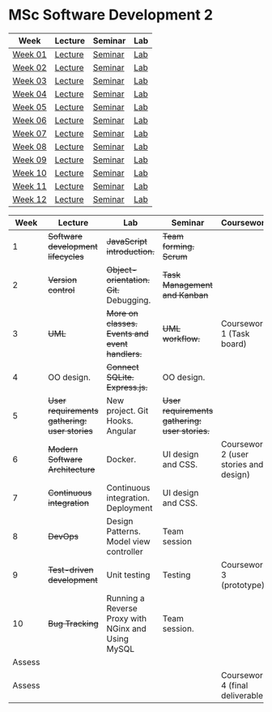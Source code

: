 # MSc Software Development 2

| Week | Lecture | Seminar | Lab |
|------|---------|---------|-----|
| [Week 01](week-01) | [Lecture](week-01/lecture) | [Seminar](week-01/seminar) | [Lab](week-01/lab) |
| [Week 02](week-02) | [Lecture](week-02/lecture) | [Seminar](week-02/seminar) | [Lab](week-02/lab) |
| [Week 03](week-03) | [Lecture](week-03/lecture) | [Seminar](week-03/seminar) | [Lab](week-03/lab) |
| [Week 04](week-04) | [Lecture](week-04/lecture) | [Seminar](week-04/seminar) | [Lab](week-04/lab) |
| [Week 05](week-05) | [Lecture](week-05/lecture) | [Seminar](week-05/seminar) | [Lab](week-05/lab) |
| [Week 06](week-06) | [Lecture](week-06/lecture) | [Seminar](week-06/seminar) | [Lab](week-06/lab) |
| [Week 07](week-07) | [Lecture](week-07/lecture) | [Seminar](week-07/seminar) | [Lab](week-07/lab) |
| [Week 08](week-08) | [Lecture](week-08/lecture) | [Seminar](week-08/seminar) | [Lab](week-08/lab) |
| [Week 09](week-09) | [Lecture](week-09/lecture) | [Seminar](week-09/seminar) | [Lab](week-09/lab) |
| [Week 10](week-10) | [Lecture](week-10/lecture) | [Seminar](week-10/seminar) | [Lab](week-10/lab) |
| [Week 11](week-11) | [Lecture](week-11/lecture) | [Seminar](week-11/seminar) | [Lab](week-11/lab) |
| [Week 12](week-12) | [Lecture](week-12/lecture) | [Seminar](week-12/seminar) | [Lab](week-12/lab) |

| Week   | Lecture                                       | Lab                                                | Seminar                                        | Coursework                             |
| ------ | --------------------------------------------- | -------------------------------------------------- | ---------------------------------------------- | -------------------------------------- |
| 1      | ~~Software development lifecycles~~           | ~~JavaScript introduction.~~                       | ~~Team forming. Scrum~~                        |                                        |
| 2      | ~~Version control~~                           | ~~Object-orientation. Git.~~ Debugging.            | ~~Task Management and Kanban~~                 |                                        |
| 3      | ~~UML~~                                       | ~~More on classes. Events and event handlers.~~    | ~~UML workflow.~~                              | Coursework 1 (Task board)              |
| 4      | OO design.                                    | ~~Connect SQLite. Express.js.~~                    | OO design.                                     |                                        |
| 5      | ~~User requirements gathering: user stories~~ | New project. Git Hooks. Angular                    | ~~User requirements gathering: user stories.~~ |                                        |
| 6      | ~~Modern Software Architecture~~              | Docker.                                            | UI design and CSS.                             | Coursework 2 (user stories and design) |
| 7      | ~~Continuous integration~~                    | Continuous integration. Deployment                 | UI design and CSS.                             |                                        |
| 8      | ~~DevOps~~                                    | Design Patterns. Model view controller             | Team session                                   |                                        |
| 9      | ~~Test-driven development~~                   | Unit testing                                       | Testing                                        | Coursework 3 (prototype)               |
| 10     | ~~Bug Tracking~~                              | Running a Reverse Proxy with NGinx and Using MySQL | Team session.                                  |                                        |
| Assess |                                               |                                                    |                                                |                                        |
| Assess |                                               |                                                    |                                                | Coursework 4 (final deliverable)       |

